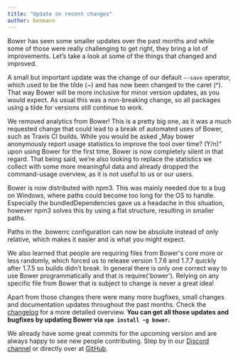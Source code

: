 ```yaml
---
title: "Update on recent changes"
author: benmann
---
```


Bower has seen some smaller updates over the past months and while some of those were really challenging to get right, they bring a lot of improvements. Let’s take a look at some of the things that changed and improved.   

A small but important update was the change of our default `—-save` operator, which used to be the tilde (~) and has now been changed to the caret (^). That way Bower will be more inclusive for minor version updates, as you would expect. As usual this was a non-breaking change, so all packages using a tilde for versions still continue to work.   

We removed analytics from Bower! This is a pretty big one, as it was a much requested change that could lead to a break of automated uses of Bower, such as Travis CI builds. While you would be asked „May bower anonymously report usage statistics to improve the tool over time? (Y/n)“ upon using Bower for the first time, Bower is now completely silent in that regard. That being said, we’re also looking to replace the statistics we collect with some more meaningful data and already dropped the command-usage overview, as it is not useful to us or our users.   

Bower is now distributed with npm3. This was mainly needed due to a bug on Windows, where paths could become too long for the OS to handle. Especially the bundledDependencies gave us a headache in this situation, however npm3 solves this by using a flat structure, resulting in smaller paths.   

Paths in the .bowerrc configuration can now be absolute instead of only relative, which makes it easier and is what you might expect.  

We also learned that people are requiring files from Bower's core more or less randomly, which forced us to release version 1.7.6 and 1.7.7 quickly after 1.7.5 so builds didn’t break. In general there is only one correct way to use Bower programmatically and that is require('bower'). Relying on any specific file from Bower that is subject to change is never a great idea!

Apart from those changes there were many more bugfixes, small changes and documentation updates throughout the past months. Check the [changelog](https://github.com/bower/bower/blob/master/CHANGELOG.md) for a more detailed overview. 
**You can get all those updates and bugfixes by updating Bower via `npm install -g bower`.**   

We already have some great commits for the upcoming version and are always happy to see new people contributing. Step by in our [Discord channel](https://discord.gg/0fFM7QF0KpZRh2cY) or directly over at [GitHub](https://github.com/bower/bower).
